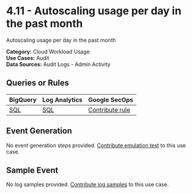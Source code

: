 # 4.11 - Autoscaling usage per day in the past month
Autoscaling usage per day in the past month


**Category:** Cloud Workload Usage
</br>
**Use Cases:** Audit
</br>
**Data Sources:** Audit Logs - Admin Activity
</br>



## Queries or Rules
BigQuery | Log Analytics | Google SecOps
--- | --- | ---
[SQL](../../backends/bigquery/sql/4_11_autoscaling_usage_frequency_by_day.sql) | [SQL](../../backends/log_analytics/sql/4_11_autoscaling_usage_frequency_by_day.sql) | [Contribute rule](../../CONTRIBUTING.md)

## Event Generation
No event generation steps provided. [Contribute emulation test](../../CONTRIBUTING.md) to this use case.

## Sample Event
No log samples provided. [Contribute log samples](../../CONTRIBUTING.md) to this use case.

